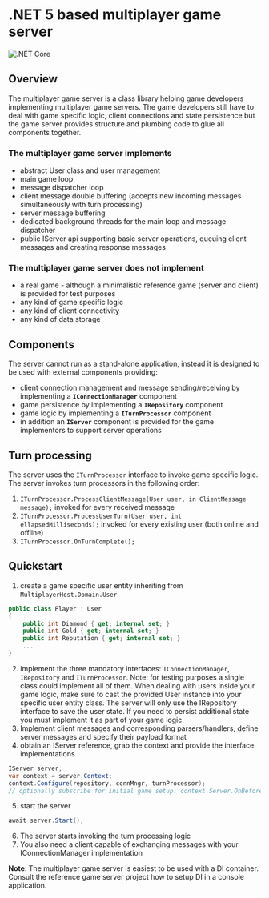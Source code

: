 # .NET 5 based multiplayer game server

![.NET Core](https://github.com/enriko-riba/multiplayer-host/workflows/.NET%20Core/badge.svg)

## Overview
The multiplayer game server is a class library helping game developers implementing multiplayer game servers. The game developers still have to deal with game specific logic, client connections and state persistence but the game server provides structure and plumbing code to glue all components together.

### The multiplayer game server implements
* abstract User class and user management
* main game loop
* message dispatcher loop
* client message double buffering (accepts new incoming messages simultaneously with turn processing)
* server message buffering
* dedicated background threads for the main loop and message dispatcher
* public IServer api supporting basic server operations, queuing client messages and creating response messages

### The multiplayer game server does not implement
* a real game - although a minimalistic reference game (server and client) is provided for test purposes
* any kind of game specific logic
* any kind of client connectivity
* any kind of data storage

## Components
The server cannot run as a stand-alone application, instead it is designed to be used with external components providing:
* client connection management and message sending/receiving by implementing a **`IConnectionManager`** component
* game persistence by implementing a **`IRepository`** component
* game logic by implementing a **`ITurnProcessor`** component
* in addition an **`IServer`** component is provided for the game implementors to support server operations

## Turn processing
The server uses the `ITurnProcessor` interface to invoke game specific logic. The server invokes turn processors in the following order:
1. `ITurnProcessor.ProcessClientMessage(User user, in ClientMessage message);` invoked for every received message 
2. `ITurnProcessor.ProcessUserTurn(User user, int ellapsedMilliseconds);` invoked for every existing user (both online and offline)
3. `ITurnProcessor.OnTurnComplete();`

## Quickstart
1. create a game specific user entity inheriting from `MultiplayerHost.Domain.User`
```cs
public class Player : User
{
    public int Diamond { get; internal set; }
    public int Gold { get; internal set; }
    public int Reputation { get; internal set; }
    ...
}
```
2. implement the three mandatory interfaces: `IConnectionManager`, `IRepository` and `ITurnProcessor`. 
Note: for testing purposes a single class could implement all of them. When dealing with users inside your game logic, make sure to cast the provided User instance into your specific user entity class.
The server will only use the IRepository interface to save the user state. If you need to persist additional state you must implement it as part of your game logic.
3. Implement client messages and corresponding parsers/handlers, define server messages and specify their payload format
4. obtain an IServer reference, grab the context and provide the interface implementations
```cs
IServer server;
var context = server.Context;
context.Configure(repository, connMngr, turnProcessor);
// optionally subscribe for initial game setup: context.Server.OnBeforeServerStart += OnServerStart;
```
5. start the server
```cs
await server.Start();
```
6. The server starts invoking the turn processing logic
7. You also need a client capable of exchanging messages with your IConnectionManager implementation

**Note**: The multiplayer game server is easiest to be used with a DI container. Consult the reference game server project how to setup DI in a console application.